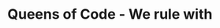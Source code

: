 # Queens of Code - We rule with <style>

Greetings, fair web traveller! What a lucky stop you have made in your journey for you have stumbled upon a most special _site_. At your tender fingertips is a first edition collaboration by **five amazing women** called the Queens of Code. First, the introductions:

- Ana Belén Funes Chica
- Claudia Santaella
- Cristina Carrascal Manzanares
- Kayla Crane
- Marina Carbonell Álvarez

Born into humble beginnings, the Queens began their rise to glory the day they first set foot in the realm of **[Adalab](https://adalab.es/)**. There they fought many a valiant battle against the likes of foes so fierce as CSS, HTML, SASS, GULP, and the Dragon Called Git. The Queens defeated them all, proving themselves brave and worthy rulers of the interlands! This project stands record to their valor and wisdom.
